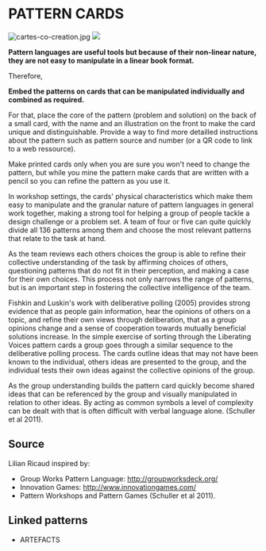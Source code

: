 # PATTERN CARDS

![cartes-co-creation.jpg]({{site.baseurl}}/cartes-co-creation.jpg)
<img src="https://github.com/lilianricaud/patterns/blob/master/cartes-co-creation.jpg?raw=true">

**Pattern languages are useful tools but because of their non-linear nature, they are not easy to manipulate in a linear book format.** 

Therefore, 

**Embed the patterns on cards that can be manipulated individually and combined as required.**

For that, place the core of the pattern (problem and solution) on the back of a small card, with the name and an illustration on the front to make the card unique and distinguishable. Provide a way to find more detailled instructions about the pattern such as pattern source and number (or a QR code to link to a web ressource). 

Make printed cards only when you are sure you won't need to change the pattern, but while you mine the pattern make cards that are written with a pencil so you can refine the pattern as you use it.

In workshop settings, the cards' physical characteristics which make them easy to manipulate and the granular nature of pattern languages in general work together, making a strong tool for helping a group of people tackle a design challenge or a problem set. A team of four or five can quite quickly divide all 136 patterns among them and choose the most relevant patterns that relate to the task at hand. 

As the team reviews each others choices the group is able to refine their collective understanding of the task by affirming choices of others, questioning patterns that do not fit in their perception, and making a case for their own choices. This process not only narrows the range of patterns, but is an important step in fostering the collective intelligence of the team.

Fishkin and Luskin's work with deliberative polling (2005) provides strong evidence that as people gain information,
hear the opinions of others on a topic, and refine their own views through deliberation, that as a group opinions change and a sense of cooperation towards mutually beneficial solutions increase. In the simple exercise of sorting through the Liberating Voices pattern cards a group goes through a similar sequence to the deliberative polling process. The cards outline ideas that may not have been known to the individual, others ideas are presented to the group, and the individual tests their own ideas against the collective opinions of the group.
 
As the group understanding builds the pattern card quickly become shared ideas that can be referenced by the group and visually manipulated in relation to other ideas. By acting as common symbols a level of complexity can be dealt with that is often difficult with verbal language alone. (Schuller et al 2011).


## Source
Lilian Ricaud inspired by:
- Group Works Pattern Language: http://groupworksdeck.org/
- Innovation Games: http://www.innovationgames.com/
- Pattern Workshops and Pattern Games (Schuller et al 2011).

## Linked patterns

- ARTEFACTS


